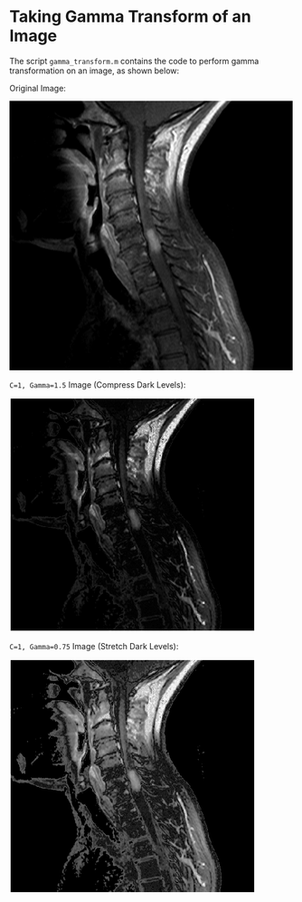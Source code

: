 # Taking Gamma Transform of an Image

The script `gamma_transform.m` contains the code to perform gamma transformation on an image, as shown below:

Original Image:

![Original](spinal_cord_1.png)

`C=1, Gamma=1.5` Image (Compress Dark Levels):

![gamma_d](gamma_dark.png)

`C=1, Gamma=0.75` Image (Stretch Dark Levels):

![gamma_l](gamma_light.png)

